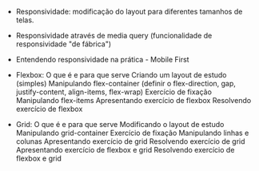 * Responsividade: modificação do layout para diferentes tamanhos de telas.

* Responsividade através de media query (funcionalidade de responsividade "de fábrica")

* Entendendo responsividade na prática - Mobile First

* Flexbox: O que é e para que serve
  Criando um layout de estudo (simples)
  Manipulando flex-container (definir o flex-direction, gap, justify-content, align-items, flex-wrap)
  Exercício de fixação
  Manipulando flex-items
  Apresentando exercício de flexbox
  Resolvendo exercício de flexbox

* Grid: O que é e para que serve
  Modificando o layout de estudo
  Manipulando grid-container
  Exercício de fixação
  Manipulando linhas e colunas
  Apresentando exercício de grid
  Resolvendo exercício de grid
  Apresentando exercício de flexbox e grid
  Resolvendo exercício de flexbox e grid